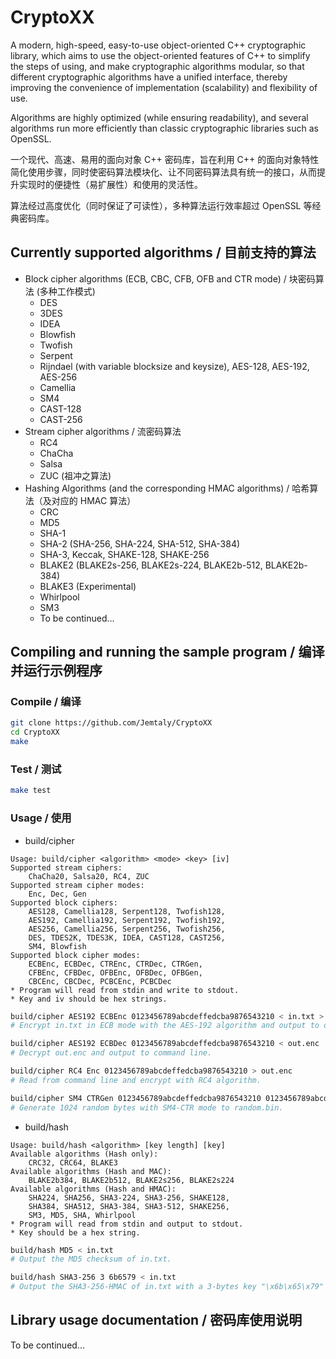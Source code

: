 # CryptoXX

A modern, high-speed, easy-to-use object-oriented C++ cryptographic library, which aims to use the object-oriented features of C++ to simplify the steps of using, and make cryptographic algorithms modular, so that different cryptographic algorithms have a unified interface, thereby improving the convenience of implementation (scalability) and flexibility of use.

Algorithms are highly optimized (while ensuring readability), and several algorithms run more efficiently than classic cryptographic libraries such as OpenSSL.

一个现代、高速、易用的面向对象 C++ 密码库，旨在利用 C++ 的面向对象特性简化使用步骤，同时使密码算法模块化、让不同密码算法具有统一的接口，从而提升实现时的便捷性（易扩展性）和使用的灵活性。

算法经过高度优化（同时保证了可读性），多种算法运行效率超过 OpenSSL 等经典密码库。

## Currently supported algorithms / 目前支持的算法

- Block cipher algorithms (ECB, CBC, CFB, OFB and CTR mode) / 块密码算法 (多种工作模式)
  - DES
  - 3DES
  - IDEA
  - Blowfish
  - Twofish
  - Serpent
  - Rijndael (with variable blocksize and keysize), AES-128, AES-192, AES-256
  - Camellia
  - SM4
  - CAST-128
  - CAST-256
- Stream cipher algorithms / 流密码算法
  - RC4
  - ChaCha
  - Salsa
  - ZUC (祖冲之算法)
- Hashing Algorithms (and the corresponding HMAC algorithms) / 哈希算法（及对应的 HMAC 算法）
  - CRC
  - MD5
  - SHA-1
  - SHA-2 (SHA-256, SHA-224, SHA-512, SHA-384)
  - SHA-3, Keccak, SHAKE-128, SHAKE-256
  - BLAKE2 (BLAKE2s-256, BLAKE2s-224, BLAKE2b-512, BLAKE2b-384)
  - BLAKE3 (Experimental)
  - Whirlpool
  - SM3
  - To be continued...

## Compiling and running the sample program / 编译并运行示例程序

### Compile / 编译

```sh
git clone https://github.com/Jemtaly/CryptoXX
cd CryptoXX
make
```

### Test / 测试

```sh
make test
```

### Usage / 使用

- build/cipher

```
Usage: build/cipher <algorithm> <mode> <key> [iv]
Supported stream ciphers:
    ChaCha20, Salsa20, RC4, ZUC
Supported stream cipher modes:
    Enc, Dec, Gen
Supported block ciphers:
    AES128, Camellia128, Serpent128, Twofish128,
    AES192, Camellia192, Serpent192, Twofish192,
    AES256, Camellia256, Serpent256, Twofish256,
    DES, TDES2K, TDES3K, IDEA, CAST128, CAST256,
    SM4, Blowfish
Supported block cipher modes:
    ECBEnc, ECBDec, CTREnc, CTRDec, CTRGen,
    CFBEnc, CFBDec, OFBEnc, OFBDec, OFBGen,
    CBCEnc, CBCDec, PCBCEnc, PCBCDec
* Program will read from stdin and write to stdout.
* Key and iv should be hex strings.
```

```sh
build/cipher AES192 ECBEnc 0123456789abcdeffedcba9876543210 < in.txt > out.enc
# Encrypt in.txt in ECB mode with the AES-192 algorithm and output to out.enc.

build/cipher AES192 ECBDec 0123456789abcdeffedcba9876543210 < out.enc
# Decrypt out.enc and output to command line.

build/cipher RC4 Enc 0123456789abcdeffedcba9876543210 > out.enc
# Read from command line and encrypt with RC4 algorithm.

build/cipher SM4 CTRGen 0123456789abcdeffedcba9876543210 0123456789abcdeffedcba9876543210 | head -c 1024 > random.bin
# Generate 1024 random bytes with SM4-CTR mode to random.bin.
```

- build/hash

```
Usage: build/hash <algorithm> [key length] [key]
Available algorithms (Hash only):
    CRC32, CRC64, BLAKE3
Available algorithms (Hash and MAC):
    BLAKE2b384, BLAKE2b512, BLAKE2s256, BLAKE2s224
Available algorithms (Hash and HMAC):
    SHA224, SHA256, SHA3-224, SHA3-256, SHAKE128,
    SHA384, SHA512, SHA3-384, SHA3-512, SHAKE256,
    SM3, MD5, SHA, Whirlpool
* Program will read from stdin and output to stdout.
* Key should be a hex string.
```

```sh
build/hash MD5 < in.txt
# Output the MD5 checksum of in.txt.

build/hash SHA3-256 3 6b6579 < in.txt
# Output the SHA3-256-HMAC of in.txt with a 3-bytes key "\x6b\x65\x79" ("key").
```

## Library usage documentation / 密码库使用说明

To be continued...
